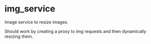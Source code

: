 # img_service
Image service to resize images.

Should work by creating a proxy to img requests and then dynamically resizing them.
